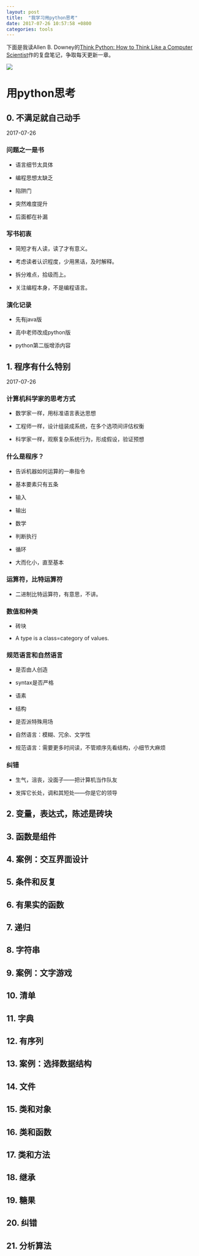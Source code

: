 ```yaml
---
layout: post
title:  "我学习用python思考"
date: 2017-07-26 10:57:58 +0800
categories: tools
---
```


下面是我读Allen B. Downey的[Think Python: How to Think Like a Computer Scientist](http://greenteapress.com/thinkpython2/html/index.html)作的复盘笔记，争取每天更新一章。

![](https://ws3.sinaimg.cn/large/006tNc79gy1fhxh4pbjq7j31kw1v4b0g.jpg)

# 用python思考


## 0. 不满足就自己动手

2017-07-26

### 问题之一是书

- 语言细节太具体

- 编程思想太缺乏

- 陷阱门

- 突然难度提升

- 后面都在补漏

### 写书初衷

- 简短才有人读，读了才有意义。

- 考虑读者认识程度，少用黑话，及时解释。

- 拆分难点，拾级而上。

- 关注编程本身，不是编程语言。

### 演化记录

- 先有java版

- 高中老师改成python版

- python第二版增添内容

## 1. 程序有什么特别

2017-07-26

### 计算机科学家的思考方式

- 数学家一样，用标准语言表达思想

- 工程师一样，设计组装成系统，在多个选项间评估权衡

- 科学家一样，观察复杂系统行为，形成假设，验证预想

### 什么是程序？

- 告诉机器如何运算的一串指令

- 基本要素只有五条

- 输入

- 输出

- 数学

- 判断执行

- 循环

- 大而化小，直至基本

### 运算符，比特运算符

- 二进制比特运算符，有意思，不讲。

### 数值和种类

- 砖块

- A type is a class=category of values.

### 规范语言和自然语言

- 是否由人创造

- syntax是否严格

- 语素

- 结构

- 是否派特殊用场

- 自然语言：模糊、冗余、文学性

- 规范语言：需要更多时间读，不管顺序先看结构，小细节大麻烦

### 纠错

- 生气，沮丧，没面子——把计算机当作队友

- 发挥它长处，调和其短处——你是它的领导

## 2. 变量，表达式，陈述是砖块

## 3. 函数是组件

## 4. 案例：交互界面设计

## 5. 条件和反复

## 6. 有果实的函数

## 7. 递归

## 8. 字符串

## 9. 案例：文字游戏

## 10. 清单

## 11. 字典

## 12. 有序列

## 13. 案例：选择数据结构

## 14. 文件

## 15. 类和对象

## 16. 类和函数

## 17. 类和方法

## 18. 继承

## 19. 糖果

## 20. 纠错

## 21. 分析算法

